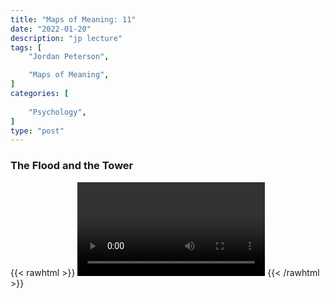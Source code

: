 ```yaml
---
title: "Maps of Meaning: 11"
date: "2022-01-20"
description: "jp lecture"
tags: [
    "Jordan Peterson",

    "Maps of Meaning",
]
categories: [
    
    "Psychology",
]
type: "post"
---
```


### The Flood and the Tower

{{< rawhtml >}}
    <video width="auto" height="auto" controls>
        <source src="https://lectures.dev00ps.com/maps-of-meaning/2017%20Maps%20of%20Meaning%2011%20-%20The%20Flood%20and%20the%20Tower.mp4" type="video/mp4"> 
    </video>
{{< /rawhtml >}}